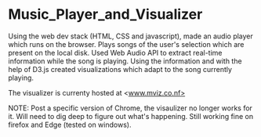 # Music_Player_and_Visualizer

Using the web dev stack (HTML, CSS and javascript), made an audio player which runs on the browser. Plays songs of the user's selection which are present on the local disk. Used Web Audio API to extract real-time information while the song is playing. Using the information and with the help of D3.js created visualizations which adapt to the song currently playing.

The visualizer is currenty hosted at <www.mviz.co.nf>

NOTE: Post a specific version of Chrome, the visaulizer no longer works for it. Will need to dig deep to figure out what's happening. Still working fine on firefox and Edge (tested on windows).


